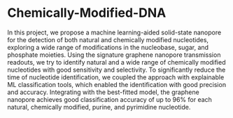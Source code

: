 # Chemically-Modified-DNA
In this project, we propose a machine learning-aided solid-state nanopore for the detection of both natural and chemically modified nucleotides, exploring a wide range of modifications in the nucleobase, sugar, and phosphate moieties. Using the signature graphene nanopore transmission readouts, we try to identify natural and a wide range of chemically modified nucleotides with good sensitivity and selectivity. To significantly reduce the time of nucleotide identification, we coupled the approach with explainable ML classification tools, which enabled the identification with good precision and accuracy. Integrating with the best-fitted model, the graphene nanopore achieves good classification accuracy of up to 96% for each natural, chemically modified, purine, and pyrimidine nucleotide.
